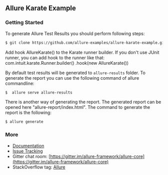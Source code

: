
## Allure Karate Example

### Getting Started

To generate Allure Test Results you should perform following steps:

```bash
$ git clone https://github.com/allure-examples/allure-karate-example.git
```
Add hook AllureKarate() to the Karate runner builder. If you don't use JUnit runner, you can add hook to the runner like that:
com.intuit.karate.Runner.builder()
.hook(new AllureKarate())

By default test results will be generated to `allure-results` folder. To generate the report you can use the following command of allure commandline:

```bash
$  allure serve allure-results
```

There is another way of generating the report. The generated report can be opened here "allure-report/index.html". The command to generate the report is the following:

```bash
$ allure generate
```

### More

* [Documentation](https://docs.qameta.io/allure/2.0/)
* [Issue Tracking](https://github.com/allure-framework/allure2/issues?labels=&milestone=&page=1&state=open)
* Gitter chat room: [https://gitter.im/allure-framework/allure-core](https://gitter.im/allure-framework/allure-core)
* StackOverflow tag: [Allure](http://stackoverflow.com/questions/tagged/allure)

